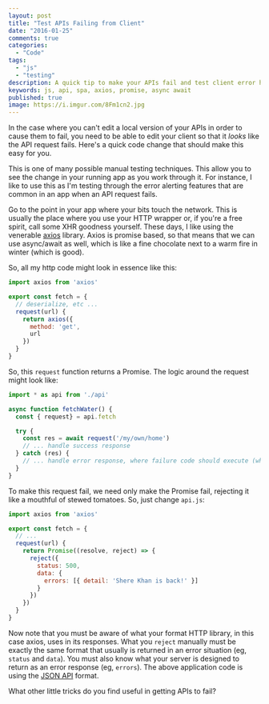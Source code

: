 ```yaml
---
layout: post
title: "Test APIs Failing from Client"
date: "2016-01-25"
comments: true
categories:
  - "Code"
tags:
  - "js"
  - "testing"
description: A quick tip to make your APIs fail and test client error handling.
keywords: js, api, spa, axios, promise, async await
published: true
image: https://i.imgur.com/8Fm1cn2.jpg
---
```


In the case where you can't edit a local version of your APIs in order to cause them to fail, you need to be able to edit your client so that it *looks* like the API request fails.  Here's a quick code change that should make this easy for you.

<!--more-->

This is one of many possible manual testing techniques.  This allow you to see the change in your running app as you work through it.  For instance, I like to use this as I'm testing through the error alerting features that are common in an app when an API request fails.  

Go to the point in your app where your bits touch the network.  This is usually the place where you use your HTTP wrapper or, if you're a free spirit, call some XHR goodness yourself.  These days, I like using the venerable [axios](https://github.com/mzabriskie/axios) library.  Axios is promise based, so that means that we can use async/await as well, which is like a fine chocolate next to a warm fire in winter (which is good).

So, all my http code might look in essence like this:

```js
import axios from 'axios'

export const fetch = {
  // deserialize, etc ...
  request(url) {
    return axios({
      method: 'get',
      url
    })
  }
}
```

So, this `request` function returns a Promise.  The logic around the request might look like:

```js
import * as api from './api'

async function fetchWater() {
  const { request} = api.fetch

  try {
    const res = await request('/my/own/home')
    // ... handle success response
  } catch (res) {
    // ... handle error response, where failure code should execute (what we want to TEST!)
  }
}
```

To make this request fail, we need only make the Promise fail, rejecting it like a mouthful of stewed tomatoes.  So, just change `api.js`:

```js
import axios from 'axios'

export const fetch = {
  // ...
  request(url) {
    return Promise((resolve, reject) => {
      reject({
        status: 500,
        data: {
          errors: [{ detail: 'Shere Khan is back!' }]
        }
      })
    })
  }
}
```

Now note that you must be aware of what your format HTTP library, in this case axios, uses in its responses.  What you `reject` manually must be exactly the same format that usually is returned in an error situation (eg, `status` and `data`).  You must also know what your server is designed to return as an error response (eg, `errors`).  The above application code is using the [JSON API](http://jsonapi.org/format/#error-objects) format.

What other little tricks do you find useful in getting APIs to fail?  
